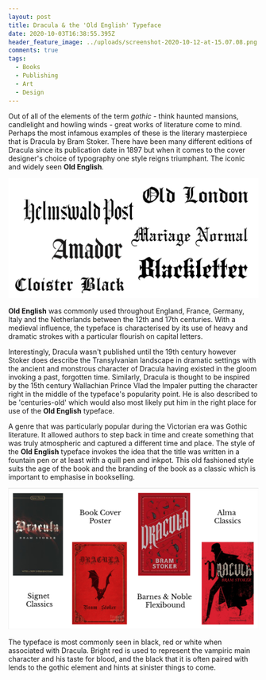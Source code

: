 ```yaml
---
layout: post
title: Dracula & the 'Old English' Typeface
date: 2020-10-03T16:38:55.395Z
header_feature_image: ../uploads/screenshot-2020-10-12-at-15.07.08.png
comments: true
tags:
  - Books
  - Publishing
  - Art
  - Design
---
```

Out of all of the elements of the term *gothic* - think haunted mansions, candlelight and howling winds - great works of literature come to mind. Perhaps the most infamous examples of these is the literary masterpiece that is Dracula by Bram Stoker. There have been many different editions of Dracula since its publication date in 1897 but when it comes to the cover designer's choice of typography one style reigns triumphant. The iconic and widely seen **Old English**.

![Examples of fonts within the Old English family](../uploads/screenshot-2020-10-04-at-13.21.25.png "Examples of fonts within the Old English family")

**Old English** was commonly used throughout England, France, Germany, Italy and the Netherlands between the 12th and 17th centuries. With a medieval influence, the typeface is characterised by its use of heavy and dramatic strokes with a particular flourish on capital letters. 

Interestingly, Dracula wasn't published until the 19th century however Stoker does describe the Transylvanian landscape in dramatic settings with the ancient and monstrous character of Dracula having existed in the gloom invoking a past, forgotten time. Similarly, Dracula is thought to be inspired by the 15th century Wallachian Prince Vlad the Impaler putting the character right in the middle of the typeface's popularity point. He is also described to be 'centuries-old' which would also most likely put him in the right place for use of the **Old English** typeface.

A genre that was particularly popular during the Victorian era was Gothic literature. It allowed authors to step back in time and create something that was truly atmospheric and captured a different time and place. The style of the **Old English** typeface invokes the idea that the title was written in a fountain pen or at least with a quill pen and inkpot. This old fashioned style suits the age of the book and the branding of the book as a classic which is important to emphasise in bookselling.

![Some different editions of Dracula by Bram Stoker](../uploads/screenshot-2020-10-04-at-14.09.04.png "Some different editions of Dracula by Bram Stoker")

The typeface is most commonly seen in black, red or white when associated with Dracula. Bright red is used to represent the vampiric main character and his taste for blood, and the black that it is often paired with lends to the gothic element and hints at sinister things to come.